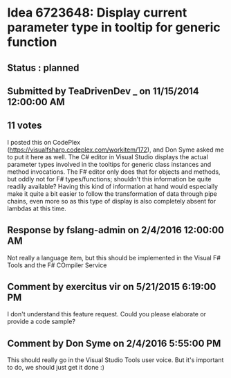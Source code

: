 # Idea 6723648: Display current parameter type in tooltip for generic function #

## Status : planned

## Submitted by TeaDrivenDev _ on 11/15/2014 12:00:00 AM

## 11 votes

I posted this on CodePlex (https://visualfsharp.codeplex.com/workitem/172), and Don Syme asked me to put it here as well.
The C# editor in Visual Studio displays the actual parameter types involved in the tooltips for generic class instances and method invocations. The F# editor only does that for objects and methods, but oddly not for F# types/functions; shouldn't this information be quite readily available?
Having this kind of information at hand would especially make it quite a bit easier to follow the transformation of data through pipe chains, even more so as this type of display is also completely absent for lambdas at this time.


## Response by fslang-admin on 2/4/2016 12:00:00 AM

Not really a language item, but this should be implemented in the Visual F# Tools and the F# COmpiler Service



## Comment by exercitus vir on 5/21/2015 6:19:00 PM

I don't understand this feature request. Could you please elaborate or provide a code sample?

## Comment by Don Syme on 2/4/2016 5:55:00 PM

This should really go in the Visual Studio Tools user voice. But it's important to do, we should just get it done :)

